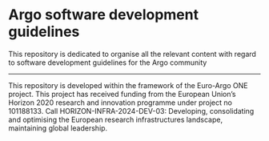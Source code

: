 # Argo software development guidelines

This repository is dedicated to organise all the relevant content with regard to software development guidelines for the Argo community


***
This repository is developed within the framework of the Euro-Argo ONE project. This project has received funding from the European Union’s Horizon 2020 research and innovation programme under project no 101188133. Call HORIZON-INFRA-2024-DEV-03: Developing, consolidating and optimising the European research infrastructures landscape, maintaining global leadership.

<p align="center">
<a href="https://www.euro-argo.eu/EU-Projects/Euro-Argo-ONE-2025-2027">
</a>
</p>
